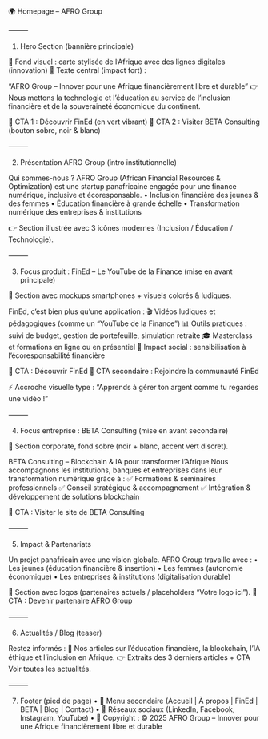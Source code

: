 🌍 Homepage – AFRO Group

⸻

1. Hero Section (bannière principale)

📌 Fond visuel : carte stylisée de l’Afrique avec des lignes digitales (innovation)
📌 Texte central (impact fort) :

“AFRO Group – Innover pour une Afrique financièrement libre et durable”
👉 Nous mettons la technologie et l’éducation au service de l’inclusion financière et de la souveraineté économique du continent.

🔘 CTA 1 : Découvrir FinEd (en vert vibrant)
🔘 CTA 2 : Visiter BETA Consulting (bouton sobre, noir & blanc)

⸻

2. Présentation AFRO Group (intro institutionnelle)

Qui sommes-nous ?
AFRO Group (African Financial Resources & Optimization) est une startup panafricaine engagée pour une finance numérique, inclusive et écoresponsable.
	•	Inclusion financière des jeunes & des femmes
	•	Éducation financière à grande échelle
	•	Transformation numérique des entreprises & institutions

👉 Section illustrée avec 3 icônes modernes (Inclusion / Éducation / Technologie).

⸻

3. Focus produit : FinEd – Le YouTube de la Finance (mise en avant principale)

📌 Section avec mockups smartphones + visuels colorés & ludiques.

FinEd, c’est bien plus qu’une application :
🎬 Vidéos ludiques et pédagogiques (comme un “YouTube de la Finance”)
📊 Outils pratiques : suivi de budget, gestion de portefeuille, simulation retraite
🎓 Masterclass et formations en ligne ou en présentiel
🌱 Impact social : sensibilisation à l’écoresponsabilité financière

🔘 CTA : Découvrir FinEd
🔘 CTA secondaire : Rejoindre la communauté FinEd

⚡ Accroche visuelle type : “Apprends à gérer ton argent comme tu regardes une vidéo !”

⸻

4. Focus entreprise : BETA Consulting (mise en avant secondaire)

📌 Section corporate, fond sobre (noir + blanc, accent vert discret).

BETA Consulting – Blockchain & IA pour transformer l’Afrique
Nous accompagnons les institutions, banques et entreprises dans leur transformation numérique grâce à :
✅ Formations & séminaires professionnels
✅ Conseil stratégique & accompagnement
✅ Intégration & développement de solutions blockchain

🔘 CTA : Visiter le site de BETA Consulting

⸻

5. Impact & Partenariats

Un projet panafricain avec une vision globale.
AFRO Group travaille avec :
	•	Les jeunes (éducation financière & insertion)
	•	Les femmes (autonomie économique)
	•	Les entreprises & institutions (digitalisation durable)

📌 Section avec logos (partenaires actuels / placeholders “Votre logo ici”).
🔘 CTA : Devenir partenaire AFRO Group

⸻

6. Actualités / Blog (teaser)

Restez informés :
📰 Nos articles sur l’éducation financière, la blockchain, l’IA éthique et l’inclusion en Afrique.
👉 Extraits des 3 derniers articles + CTA Voir toutes les actualités.

⸻

7. Footer (pied de page)
	•	📌 Menu secondaire (Accueil | À propos | FinEd | BETA | Blog | Contact)
	•	📌 Réseaux sociaux (LinkedIn, Facebook, Instagram, YouTube)
	•	📌 Copyright : ©️ 2025 AFRO Group – Innover pour une Afrique financièrement libre et durable